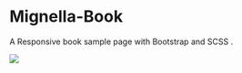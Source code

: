 # Mignella-Book 

 A Responsive book sample page with Bootstrap and SCSS .



![](presentationgif.gif)
